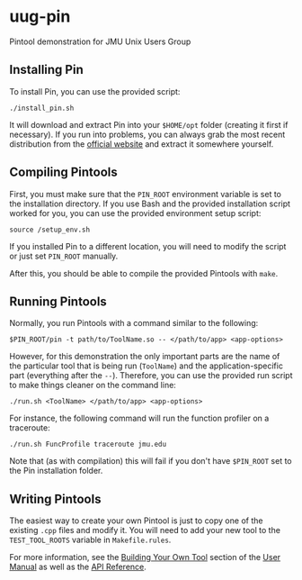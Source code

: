 # uug-pin

Pintool demonstration for JMU Unix Users Group


## Installing Pin

To install Pin, you can use the provided script:

    ./install_pin.sh

It will download and extract Pin into your `$HOME/opt` folder (creating it
first if necessary). If you run into problems, you can always grab the most
recent distribution from the [official
website](https://software.intel.com/en-us/articles/pintool-downloads) and
extract it somewhere yourself.


## Compiling Pintools

First, you must make sure that the `PIN_ROOT` environment variable is set to
the installation directory. If you use Bash and the provided installation
script worked for you, you can use the provided environment setup script:

    source /setup_env.sh

If you installed Pin to a different location, you will need to modify the
script or just set `PIN_ROOT` manually.

After this, you should be able to compile the provided Pintools with  `make`.


## Running Pintools

Normally, you run Pintools with a command similar to the following:

    $PIN_ROOT/pin -t path/to/ToolName.so -- </path/to/app> <app-options>

However, for this demonstration the only important parts are the name of the
particular tool that is being run (`ToolName`) and the application-specific
part (everything after the `--`). Therefore, you can use the provided run
script to make things cleaner on the command line:

    ./run.sh <ToolName> </path/to/app> <app-options>

For instance, the following command will run the function profiler on a
traceroute:

    ./run.sh FuncProfile traceroute jmu.edu

Note that (as with compilation) this will fail if you don't have `$PIN_ROOT`
set to the Pin installation folder.

## Writing Pintools

The easiest way to create your own Pintool is just to copy one of the existing
`.cpp` files and modify it. You will need to add your new tool to the
`TEST_TOOL_ROOTS` variable in `Makefile.rules`.

For more information, see the [Building Your Own
Tool](https://software.intel.com/sites/landingpage/pintool/docs/76991/Pin/html/index.html#BUILDINGTOOLS)
section of the [User
Manual](https://software.intel.com/sites/landingpage/pintool/docs/76991/Pin/html/)
as well as the [API
Reference](https://software.intel.com/sites/landingpage/pintool/docs/76991/Pin/html/group__API__REF.html).

